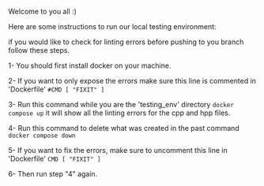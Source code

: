 Welcome to you all :)

Here are some instructions to run our local testing environment:

if you would like to check for linting errors before pushing to you branch follow these steps.

1- You should first install docker on your machine.

2- If you want to only expose the errors make sure this line is commented in 'Dockerfile'
    `#CMD [ "FIXIT" ]`
    
3- Run this command while you are the 'testing_env' directory
    `docker compose up`
    it will show all the linting errors for the cpp and hpp files.

4- Run this command to delete what was created in the past command
    `docker compose down`

5- If you want to fix the errors, make sure to uncomment this line in 'Dockerfile'
    `CMD [ "FIXIT" ]`

6- Then run step "4" again.

